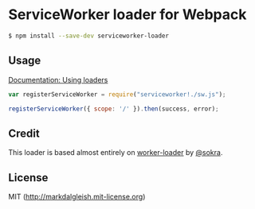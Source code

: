 # ServiceWorker loader for Webpack

```bash
$ npm install --save-dev serviceworker-loader
```

## Usage

[Documentation: Using loaders](http://webpack.github.io/docs/using-loaders.html)

```javascript
var registerServiceWorker = require("serviceworker!./sw.js");

registerServiceWorker({ scope: '/' }).then(success, error);
```

## Credit

This loader is based almost entirely on [worker-loader](https://github.com/webpack/worker-loader) by [@sokra](https://github.com/sokra).

## License

MIT (http://markdalgleish.mit-license.org)
